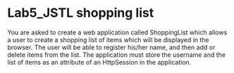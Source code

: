 # Lab5_JSTL shopping list
 You are asked to create a web application called ShoppingList which allows a user to create a shopping list of items which will be displayed in the browser. The user will be able to register his/her name, and then add or delete items from the list. 
The application must store the username and the list of items as an attribute of an HttpSession in the application.
